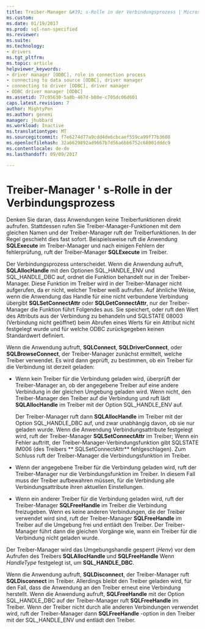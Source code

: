 ```yaml
---
title: Treiber-Manager &#39; s-Rolle in der Verbindungsprozess | Microsoft Docs
ms.custom: 
ms.date: 01/19/2017
ms.prod: sql-non-specified
ms.reviewer: 
ms.suite: 
ms.technology:
- drivers
ms.tgt_pltfrm: 
ms.topic: article
helpviewer_keywords:
- driver manager [ODBC], role in connection process
- connecting to data source [ODBC], driver manager
- connecting to driver [ODBC], driver manager
- ODBC driver manager [ODBC]
ms.assetid: 77c05630-5a8b-467d-b80e-c705dc06d601
caps.latest.revision: 7
author: MightyPen
ms.author: genemi
manager: jhubbard
ms.workload: Inactive
ms.translationtype: MT
ms.sourcegitcommit: f7e6274d77a9cdd4de6cbcaef559ca99f77b3608
ms.openlocfilehash: 32a6629892ad9667b7d56a6bb6752c68001dddc9
ms.contentlocale: de-de
ms.lasthandoff: 09/09/2017

---
```

# <a name="driver-manager39s-role-in-the-connection-process"></a>Treiber-Manager &#39; s-Rolle in der Verbindungsprozess
Denken Sie daran, dass Anwendungen keine Treiberfunktionen direkt aufrufen. Stattdessen rufen Sie Treiber-Manager-Funktionen mit dem gleichen Namen und der Treiber-Manager ruft der Treiberfunktionen. In der Regel geschieht dies fast sofort. Beispielsweise ruft die Anwendung **SQLExecute** im Treiber-Manager und nach einigen Fehlern der fehlerprüfung, ruft der Treiber-Manager **SQLExecute** im Treiber.  
  
 Der Verbindungsprozess unterscheidet. Wenn die Anwendung aufruft, **SQLAllocHandle** mit den Optionen SQL_HANDLE_ENV und SQL_HANDLE_DBC auf, ordnet die Funktion behandelt nur in der Treiber-Manager. Diese Funktion im Treiber wird in der Treiber-Manager nicht aufgerufen, da er nicht, welcher Treiber weiß aufrufen. Auf ähnliche Weise, wenn die Anwendung das Handle für eine nicht verbundene Verbindung übergibt **SQLSetConnectAttr** oder **SQLGetConnectAttr**, nur der Treiber-Manager die Funktion führt Folgendes aus. Sie speichert, oder ruft den Wert des Attributs aus der Verbindung zu behandeln und SQLSTATE 08003 (Verbindung nicht geöffnet) beim Abrufen eines Werts für ein Attribut nicht festgelegt wurde und für welche ODBC zurückgegeben keinen Standardwert definiert.  
  
 Wenn die Anwendung aufruft, **SQLConnect**, **SQLDriverConnect**, oder **SQLBrowseConnect**, der Treiber-Manager zunächst ermittelt, welche Treiber verwendet. Es wird dann geprüft, zu bestimmen, ob ein Treiber für die Verbindung ist derzeit geladen:  
  
-   Wenn kein Treiber für die Verbindung geladen wird, überprüft der Treiber-Manager an, ob der angegebene Treiber auf eine andere Verbindung in der gleichen Umgebung geladen wird. Wenn nicht, den Treiber-Manager den Treiber auf die Verbindung und ruft lädt **SQLAllocHandle** im Treiber mit der Option SQL_HANDLE_ENV auf.  
  
     Der Treiber-Manager ruft dann **SQLAllocHandle** im Treiber mit der Option SQL_HANDLE_DBC auf, und zwar unabhängig davon, ob sie nur geladen wurde. Wenn die Anwendung Verbindungsattribute festgelegt wird, ruft der Treiber-Manager **SQLSetConnectAttr** im Treiber; Wenn ein Fehler auftritt, der Treiber-Manager-Verbindungsfunktion gibt SQLSTATE IM006 (des Treibers ** SQLSetConnectAttr** fehlgeschlagen). Zum Schluss ruft der Treiber-Manager die Verbindungsfunktion im Treiber.  
  
-   Wenn der angegebene Treiber für die Verbindung geladen wird, ruft der Treiber-Manager nur die Verbindungsfunktion im Treiber. In diesem Fall muss der Treiber aufbewahren müssen, für die Verbindung alle Verbindungsattribute ihren aktuellen Einstellungen.  
  
-   Wenn ein anderer Treiber für die Verbindung geladen wird, ruft der Treiber-Manager **SQLFreeHandle** im Treiber die Verbindung freizugeben. Wenn es keine anderen Verbindungen, die der Treiber verwendet wird sind, ruft der Treiber-Manager **SQLFreeHandle** im Treiber auf die Umgebung frei und entlädt den Treiber. Der Treiber-Manager führt dann die gleichen Vorgänge wie, wann ein Treiber für die Verbindung nicht geladen wurde.  
  
 Der Treiber-Manager wird das Umgebungshandle gesperrt (*Henv*) vor dem Aufrufen des Treibers **SQLAllocHandle** und **SQLFreeHandle** Wenn *HandleType* festgelegt ist, um **SQL_HANDLE_DBC**.  
  
 Wenn die Anwendung aufruft, **SQLDisconnect**, der Treiber-Manager ruft **SQLDisconnect** im Treiber. Allerdings bleibt den Treiber geladen wird, für den Fall, dass die Anwendung an den Treiber erneut eine Verbindung herstellt. Wenn die Anwendung aufruft, **SQLFreeHandle** mit der Option SQL_HANDLE_DBC auf der Treiber-Manager ruft **SQLFreeHandle** im Treiber. Wenn der Treiber nicht durch alle anderen Verbindungen verwendet wird, ruft der Treiber-Manager dann **SQLFreeHandle** -option in den Treiber mit der SQL_HANDLE_ENV und entlädt den Treiber.

